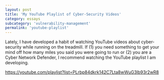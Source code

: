 ```yaml
---
layout: post
title: 'My YouTube Playlist of Cyber-Security Videos'
category: essays
subcategory: 'vulnerability-management'
permalink: 'youtube-playlist'
---
```


Lately, I have developed a habit of watching YouTube videos about cyber-security while running on the treadmill. If (1) you need something to get your mind off how many miles you said you were going to run or (2) you are a Cyber Network Defender, I recommend watching the YouTube playlist I am developing. 

https://youtube.com/playlist?list=PLrbp84dkrk142C7Lta8wWuG3lb93r2wR8
